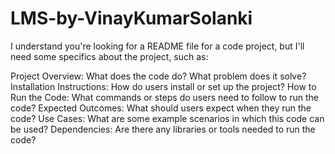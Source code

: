 # LMS-by-VinayKumarSolanki



I understand you're looking for a README file for a code project, but I'll need some specifics about the project, such as:

Project Overview: What does the code do? What problem does it solve?
Installation Instructions: How do users install or set up the project?
How to Run the Code: What commands or steps do users need to follow to run the code?
Expected Outcomes: What should users expect when they run the code?
Use Cases: What are some example scenarios in which this code can be used?
Dependencies: Are there any libraries or tools needed to run the code?
